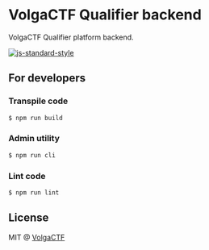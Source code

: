 # VolgaCTF Qualifier backend
VolgaCTF Qualifier platform backend.

[![js-standard-style](https://cdn.rawgit.com/feross/standard/master/badge.svg)](https://github.com/feross/standard)

## For developers

### Transpile code

```sh
$ npm run build
```

### Admin utility

```sh
$ npm run cli
```

### Lint code

```sh
$ npm run lint
```

## License
MIT @ [VolgaCTF](https://github.com/VolgaCTF)
